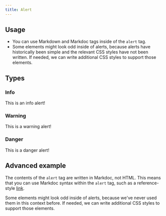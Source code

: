 ```yaml
---
title: Alert
---
```

<div id="markdoc-content"><article>
  <h2>Usage</h2>
  <ul>
    <li>
      You can use Markdown and Markdoc tags inside of the
      <code>alert</code> tag.
    </li>
    <li>
      Some elements might look odd inside of alerts, because alerts have
      historically been simple and the relevant CSS styles have not been
      written. If needed, we can write additional CSS styles to support those
      elements.
    </li>
  </ul>
  <h2>Types</h2>
  <h3>Info</h3>
  <div class="alert alert-info"><p>This is an info alert!</p></div>
  <h3>Warning</h3>
  <div class="alert alert-warning"><p>This is a warning alert!</p></div>
  <h3>Danger</h3>
  <div class="alert alert-danger"><p>This is a danger alert!</p></div>
  <h2>Advanced example</h2>
  <div class="alert alert-info">
    <p>
      The contents of the <code>alert</code> tag are written in Markdoc, not
      HTML. This means that you can use Markdoc syntax within the
      <code>alert</code> tag, such as a reference-style
      <a href="https://www.datadoghq.com">link</a>.
    </p>
    <p>
      Some elements might look odd inside of alerts, because we've never used
      them in this context before. If needed, we can write additional CSS styles
      to support those elements.
    </p>
  </div>
</article>
</div>